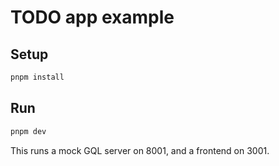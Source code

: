 # TODO app example 

## Setup

```bash
pnpm install
```

## Run

```bash
pnpm dev
```

This runs a mock GQL server on 8001, and a frontend on 3001.

